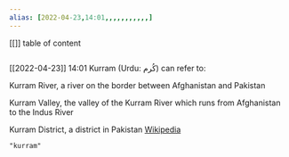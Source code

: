 ```yaml
---
alias: [2022-04-23,14:01,,,,,,,,,,,]
---
```

[[]]
table of content
```toc
```

[[2022-04-23]] 14:01
Kurram (Urdu: کُرم) can refer to:


Kurram River, a river on the border between Afghanistan and Pakistan

Kurram Valley, the valley of the Kurram River which runs from Afghanistan to the Indus River

Kurram District, a district in Pakistan
[Wikipedia](https://en.wikipedia.org/wiki/Kurram)
```query
"kurram"
```